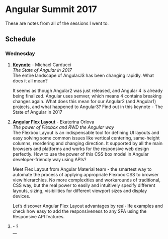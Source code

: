 # Angular Summit 2017
These are notes from all of the sessions I went to.

## Schedule
### Wednesday
1. **[Keynote](https://github.com/nazrhyn/angular-summit-2017-notes/blob/master/keynote/keynote.md)** - Michael Carducci   
    _The State of Angular in 2017_   
    The entire landscape of AngularJS has been changing rapidly. What does it all mean?
    
    It seems as though Angular2 was just released, and Angular 4 is already being finalized. Angular uses semver, which means 4 contains breaking changes again. What does this mean for our Angular2 (and Angular1) projects, and what happened to Angular3? Find out in this keynote - The State of Angular in 2017
1. **[Angular Flex Layout](https://github.com/nazrhyn/angular-summit-2017-notes/blob/master/angular-flex-layout/angular-flex-layout.md)** - Ekaterina Orlova   
    _The power of Flexbox and RWD the Angular way_   
    The Flexbox Layout is an indispensable tool for defining UI layouts and easy solving some common issues like vertical centering, same-height columns, reordering and changing direction. It supported by all the main browsers and platforms and works for the responsive web design perfectly. How to use the power of this CSS box model in Angular developer-friendly way using APIs?
    
    Meet Flex Layout from Angular Material team - the smartest way to automate the process of applying appropriate Flexbox CSS to browser view hierarchies. No more complexities and workarounds of traditional, CSS way, but the real power to easily and intuitively specify different layouts, sizing, visibilities for different viewport sizes and display devices.
    
    Let’s discover Angular Flex Layout advantages by real-life examples and check how easy to add the responsiveness to any SPA using the Responsive API features.
1. **[]()** - ?   
    __   
